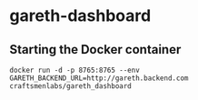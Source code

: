 # gareth-dashboard

## Starting the Docker container

```
docker run -d -p 8765:8765 --env GARETH_BACKEND_URL=http://gareth.backend.com craftsmenlabs/gareth_dashboard
```
